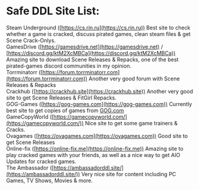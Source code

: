 # Safe DDL Site List:

Steam Underground ([https://cs.rin.ru](https://cs.rin.ru)) Best site to check whether a game is cracked, discuss pirated games, clean steam files & get Scene Crack-Onlys.\
GamesDrive ([https://gamesdrive.net](https://gamesdrive.net) / [https://discord.gg/ktM2XcMBCa](https://discord.gg/ktM2XcMBCa)) Amazing site to download Scene Releases & Repacks, one of the best pirated-games discord communities in my opinion.\
Torrminatorr ([https://forum.torrminatorr.com](https://forum.torrminatorr.com)) Another very good forum with Scene Releases & Repacks\
Crackhub ([https://crackhub.site](https://crackhub.site)) Another very good site to get Scene Releases & FitGirl Repacks.\
GOG-Games ([https://gog-games.com](https://gog-games.com)) Currently best site to get copies of games from [GOG.com](http://gog.com)\
GameCopyWorld ([https://gamecopyworld.com/](https://gamecopyworld.com/)) Nice site to get some game trainers & Cracks.\
Ovagames ([https://ovagames.com](https://ovagames.com)) Good site to get Scene Releases\
Online-fix ([https://online-fix.me](https://online-fix.me)) Amazing site to play cracked games with your friends, as well as a nice way to get AIO Updates for cracked games.\
The Ambassador ([https://ambassadorddl.site/](https://ambassadorddl.site/)) Very nice site for content including PC Games, TV Shows, Movies & more.
